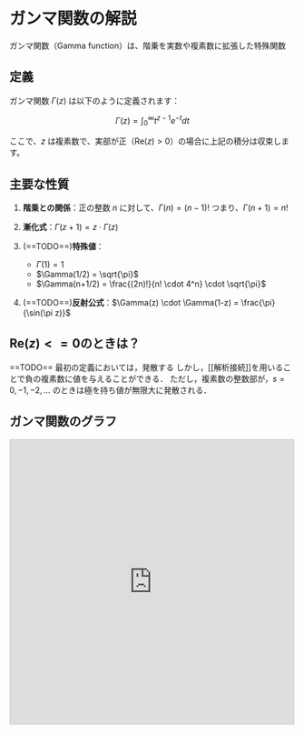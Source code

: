 # ガンマ関数の解説

ガンマ関数（Gamma function）は、階乗を実数や複素数に拡張した特殊関数
## 定義

ガンマ関数 $\Gamma(z)$ は以下のように定義されます：

$$\Gamma(z) = \int_0^{\infty} t^{z-1} e^{-t} dt$$

ここで、$z$ は複素数で、実部が正（$\text{Re}(z) > 0$）の場合に上記の積分は収束します。
## 主要な性質

1. **階乗との関係**：正の整数 $n$ に対して、$\Gamma(n) = (n-1)!$
   つまり、$\Gamma(n+1) = n!$

2. **漸化式**：$\Gamma(z+1) = z \cdot \Gamma(z)$

3. (==TODO==)**特殊値**：
   - $\Gamma(1) = 1$
   - $\Gamma(1/2) = \sqrt{\pi}$
   - $\Gamma(n+1/2) = \frac{(2n)!}{n! \cdot 4^n} \cdot \sqrt{\pi}$

1. (==TODO==)**反射公式**：$\Gamma(z) \cdot \Gamma(1-z) = \frac{\pi}{\sin(\pi z)}$

## $\text{Re}(z) <= 0$のときは？
==TODO==
最初の定義においては，発散する
しかし，[[解析接続]]を用いることで負の複素数に値を与えることができる．
ただし，複素数の整数部が，$s = 0, -1, -2, \ldots$ のときは極を持ち値が無限大に発散される．

## ガンマ関数のグラフ

<iframe src="https://www.desmos.com/calculator/pity9cb3tq?embed" width="500" height="500" style="border: 1px solid #ccc" frameborder=0></iframe>